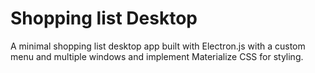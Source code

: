 # Shopping list Desktop
A minimal shopping list desktop app built with Electron.js with a custom menu and multiple windows and implement Materialize CSS for styling.

